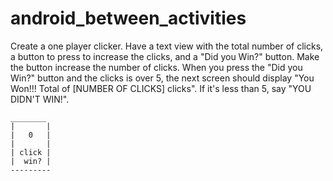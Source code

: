 # android_between_activities

Create a one player clicker. Have a text view with the total number of clicks,
a button to press to increase the clicks, and a "Did you Win?" button. Make the
 button increase the number of clicks. When you press the "Did you Win?" button and
 the clicks is over 5, the next screen should display "You Won!!! Total of [NUMBER OF CLICKS]
 clicks". If it's less than 5, say "YOU DIDN'T WIN!".

```
________
|       |
|   0   |
|       |
| click |
|  win? |
---------
```
